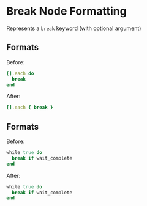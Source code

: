 <!-- BEGIN_AUTOGENERATED -->

# Break Node Formatting

Represents a `break` keyword (with optional argument)

<!-- END_AUTOGENERATED -->

## Formats

Before:

```ruby
[].each do
  break
end
```

After:

```ruby
[].each { break }
```

## Formats

Before:

```ruby
while true do
  break if wait_complete
end
```

After:

```ruby
while true do
  break if wait_complete
end
```
